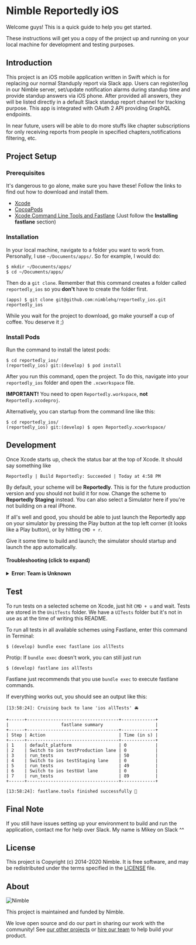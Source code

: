 # Nimble Reportedly iOS

Welcome guys! This is a quick guide to help you get started.

These instructions will get you a copy of the project up and running on your local machine for development and testing purposes.

## Introduction

This project is an iOS mobile application written in Swift which is for replacing our normal Standuply report via Slack app. Users can register/log in our Nimble server, set/update notification alarms during standup time and provide standup answers via iOS phone. After provided all answers, they will be listed directly in a default Slack standup report channel for tracking purpose. This app is integrated with OAuth 2 API providing GraphQL endpoints. 

In near future, users will be able to do more stuffs like chapter subscriptions for only receiving reports from people in specified chapters,notifications filtering, etc.

## Project Setup

### Prerequisites

It's dangerous to go alone, make sure you have these! Follow the links to find out how to download and install them.

* [Xcode](https://itunes.apple.com/sg/app/xcode/id497799835?mt=12)
* [CocoaPods](https://guides.cocoapods.org/using/getting-started.html#toc_3)
* [Xcode Command Line Tools and Fastlane](https://docs.fastlane.tools/getting-started/ios/setup/) (Just follow the **Installing fastlane** section)

### Installation

In your local machine, navigate to a folder you want to work from. Personally, I use `~/Documents/apps/`. So for example, I would do:

```
$ mkdir ~/Documents/apps/
$ cd ~/Documents/apps/
```

Then do a `git clone`. Remember that this command creates a folder called `reportedly_ios` so you **don't** have to create the folder first.

```
(apps) $ git clone git@github.com:nimblehq/reportedly_ios.git reportedly_ios
```

While you wait for the project to download, go make yourself a cup of coffee. You deserve it ;)

### Install Pods

Run the command to install the latest pods:

```
$ cd reportedly_ios/
(reportedly_ios) git:(develop) $ pod install
```

After you run this command, open the project. To do this, navigate into your `reportedly_ios` folder and open the `.xcworkspace` file.

**IMPORTANT!** You need to open `Reportedly.workspace`, **not** `Reportedly.xcodeproj`.

Alternatively, you can startup from the command line like this:

```
$ cd reportedly_ios/
(reportedly_ios) git:(develop) $ open Reportedly.xcworkspace/
```

## Development

Once Xcode starts up, check the status bar at the top of Xcode. It should say something like

`Reportedly | Build Reportedly: Succeeded | Today at 4:58 PM`

By default, your scheme will be **Reportedly**. This is for the future production version and you should not build it for now. Change the scheme to **Reportedly Staging** instead. You can also select a Simulator here if you're not building on a real iPhone.

If all's well and good, you should be able to just launch the Reportedly app on your simulator by pressing the Play button at the top left corner (it looks like a Play button), or by hitting `CMD + r`.

Give it some time to build and launch; the simulator should startup and launch the app automatically.

#### Troubleshooting (click to expand)

<details>
<summary><strong>Error: Team is Unknown</strong></summary>
This means you haven't signed in Xcode with an AppleID yet.

To fix this, in Xcode, open preferences by pressing `CMD + ,` or going to **Xcode > Preferences**.

Click on the **Accounts** tab.

Click the `+` at the bottom left, make sure **Apple ID** is selected and click **Continue**.

Enter `your apple id account` for the Apple ID and click **Next**.

Then enter `your default password` and click **Next**.

This should sign in with your account Personal Team and resolve the Unknown Team issue.
</details>

## Test

To run tests on a selected scheme on Xcode, just hit `CMD + u` and wait. Tests are stored in the `UnitTests` folder. We have a `UITests` folder but it's not in use as at the time of writing this README.

To run all tests in all available schemes using Fastlane, enter this command in Terminal:

```
$ (develop) bundle exec fastlane ios allTests
```

Protip: If `bundle exec` doesn't work, you can still just run
```
$ (develop) fastlane ios allTests
```

Fastlane just recommends that you use `bundle exec` to execute fastlane commands.

If everything works out, you should see an output like this:
```
[13:58:24]: Cruising back to lane 'ios allTests' 🚘

+------+-----------------------------------+-------------+
|                    fastlane summary                    |
+------+-----------------------------------+-------------+
| Step | Action                            | Time (in s) |
+------+-----------------------------------+-------------+
| 1    | default_platform                  | 0           |
| 2    | Switch to ios testProduction lane | 0           |
| 3    | run_tests                         | 50          |
| 4    | Switch to ios testStaging lane    | 0           |
| 5    | run_tests                         | 49          |
| 6    | Switch to ios testUat lane        | 0           |
| 7    | run_tests                         | 89          |
+------+-----------------------------------+-------------+

[13:58:24]: fastlane.tools finished successfully 🎉
```

## Final Note

If you still have issues setting up your environment to build and run the application, contact me for help over Slack. My name is Mikey on Slack ^^

## License

This project is Copyright (c) 2014-2020 Nimble. It is free software,
and may be redistributed under the terms specified in the [LICENSE] file.

[LICENSE]: /LICENSE

## About

![Nimble](https://assets.nimblehq.co/logo/dark/logo-dark-text-160.png)

This project is maintained and funded by Nimble.

We love open source and do our part in sharing our work with the community!
See [our other projects][community] or [hire our team][hire] to help build your product.

[community]: https://github.com/nimblehq
[hire]: https://nimblehq.co/
